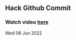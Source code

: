 
 ## Hack Github Commit 
 ### Watch video <a href="https://www.youtube.com">here</a> 
 Wed 08 Jun 2022 
